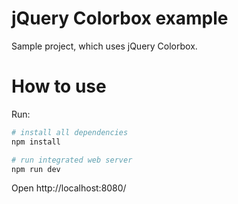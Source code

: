 # jQuery Colorbox example

Sample project, which uses jQuery Colorbox.

# How to use

Run:

```bash
# install all dependencies
npm install

# run integrated web server
npm run dev
```

Open http://localhost:8080/